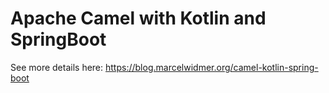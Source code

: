 # Apache Camel with Kotlin and SpringBoot

See more details here: https://blog.marcelwidmer.org/camel-kotlin-spring-boot



